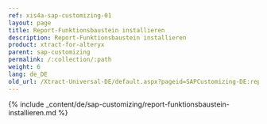 ```yaml
---
ref: xis4a-sap-customizing-01
layout: page
title: Report-Funktionsbaustein installieren
description: Report-Funktionsbaustein installieren
product: xtract-for-alteryx
parent: sap-customizing
permalink: /:collection/:path
weight: 6
lang: de_DE
old_url: /Xtract-Universal-DE/default.aspx?pageid=SAPCustomizing-DE:report-funktionsbaustein-installieren
---
```


{% include _content/de/sap-customizing/report-funktionsbaustein-installieren.md  %}